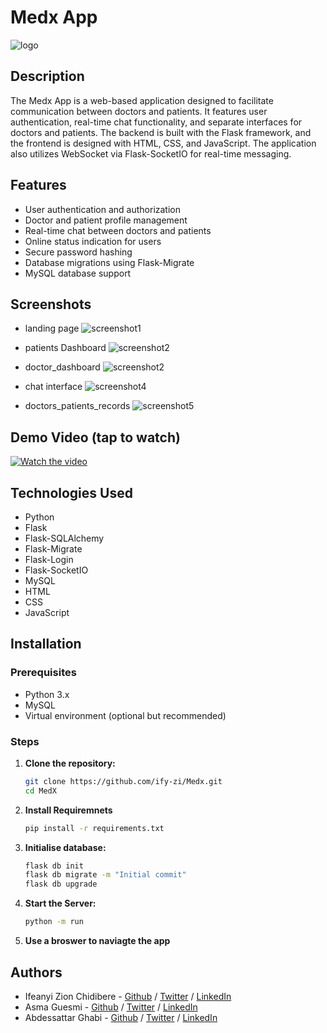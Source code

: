 # Medx App

![logo](https://github.com/ify-zi/MedX/blob/main/app/static/images/md.png)

## Description

The Medx App is a web-based application designed to facilitate communication between doctors and patients. It features user authentication, real-time chat functionality, and separate interfaces for doctors and patients. The backend is built with the Flask framework, and the frontend is designed with HTML, CSS, and JavaScript. The application also utilizes WebSocket via Flask-SocketIO for real-time messaging.

## Features

- User authentication and authorization
- Doctor and patient profile management
- Real-time chat between doctors and patients
- Online status indication for users
- Secure password hashing
- Database migrations using Flask-Migrate
- MySQL database support

## Screenshots
- landing page
![screenshot1](https://github.com/ify-zi/MedX/blob/main/screenshots/landing_page.jpg)

- patients Dashboard
![screenshot2](https://github.com/ify-zi/MedX/blob/main/screenshots/patient_dashboard.jpg)

- doctor_dashboard
![screenshot2](https://github.com/ify-zi/MedX/blob/main/screenshots/doctor_dashboard.jpg)

- chat interface
![screenshot4](https://github.com/ify-zi/MedX/blob/main/screenshots/chat_interface.jpg)

- doctors_patients_records
![screenshot5](https://github.com/ify-zi/MedX/blob/main/screenshots/doctors_records.jpg)


## Demo Video (tap to watch)

[![Watch the video](https://github.com/ify-zi/MedX/blob/main/screenshots/landing_page.jpg)](https://1drv.ms/v/s!Atxmn4zs8omJmA-JTSiI15Ed_LCH?e=8p30GC)


## Technologies Used

- Python
- Flask
- Flask-SQLAlchemy
- Flask-Migrate
- Flask-Login
- Flask-SocketIO
- MySQL
- HTML
- CSS
- JavaScript

## Installation

### Prerequisites

- Python 3.x
- MySQL
- Virtual environment (optional but recommended)

### Steps

1. **Clone the repository:**

   ```bash
   git clone https://github.com/ify-zi/Medx.git
   cd MedX

2. **Install Requiremnets**
    ```bash
    pip install -r requirements.txt

3. **Initialise database:**
    ```bash
    flask db init
    flask db migrate -m "Initial commit"
    flask db upgrade

3. **Start the Server:**

    ```bash
   python -m run

4. **Use a broswer to naviagte the app**


## Authors
- Ifeanyi Zion Chidibere - [Github](https://github.com/ify-zi) / [Twitter](https://twitter.com/ify_zi) / [LinkedIn](https://www.linkedin.com/in/ifeanyi-zion-chidiebere-b078371a4)
- Asma Guesmi - [Github](https://github.com/Asma22334585) / [Twitter](https://twitter.com/HaDil08527786) / [LinkedIn](https://www.linkedin.com/in/asma-guesmi)
- Abdessattar Ghabi - [Github](https://github.com/ghabi1602) / [Twitter](https://twitter.com/GhabiAm1602) / [LinkedIn](https://www.linkedin.com/in/abdessattar-ghabi-412a30285)